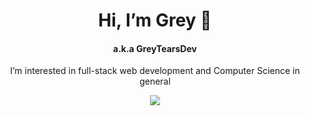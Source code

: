 <h1 align="center">Hi, I’m Grey 👋</h1>
<h4 align="center">a.k.a GreyTearsDev</h4>


<p align="center">I’m interested in full-stack web development and Computer Science in general</p>

<p align="center">
  <a href="https://skillicons.dev">
    <img src="https://skillicons.dev/icons?i=css,html,javascript,react,nodejs,express,prisma,postgres,mongodb,git,tailwind,vite,vitest,webpack,jest&perline=8" />
  </a>
</p>



